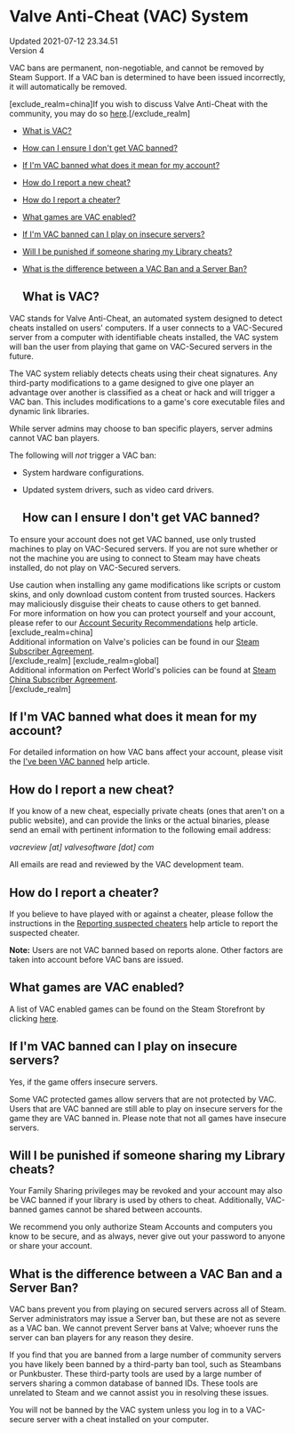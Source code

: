 # Valve Anti-Cheat (VAC) System
Updated 2021-07-12 23.34.51  
Version 4  

VAC bans are permanent, non-negotiable, and cannot be removed by Steam Support. If a VAC ban is determined to have been issued incorrectly, it will automatically be removed.   
  
[exclude_realm=china]If you wish to discuss Valve Anti-Cheat with the community, you may do so [here](http://steamcommunity.com/discussions/forum/9/).[/exclude_realm]  

* [What is VAC?](#whatisvac)
* [How can I ensure I don't get VAC banned?](#avoidvac)
* [If I'm VAC banned what does it mean for my account?](#consequences)
* [How do I report a new cheat?](#report)
* [How do I report a cheater?](#reportplayer)
* [What games are VAC enabled?](#vacgames)
* [If I'm VAC banned can I play on insecure servers?](#insecure)
* [Will I be punished if someone sharing my Library cheats?](#share)
* [What is the difference between a VAC Ban and a Server Ban?](#notvac)

  
  ## What is VAC?
VAC stands for Valve Anti-Cheat, an automated system designed to detect cheats installed on users' computers. If a user connects to a VAC-Secured server from a computer with identifiable cheats installed, the VAC system will ban the user from playing that game on VAC-Secured servers in the future.  
  
The VAC system reliably detects cheats using their cheat signatures. Any third-party modifications to a game designed to give one player an advantage over another is classified as a cheat or hack and will trigger a VAC ban. This includes modifications to a game's core executable files and dynamic link libraries.  
  
While server admins may choose to ban specific players, server admins cannot VAC ban players.  
  
The following will *not* trigger a VAC ban:  

* System hardware configurations.
* Updated system drivers, such as video card drivers.

      
  ## How can I ensure I don't get VAC banned?
To ensure your account does not get VAC banned, use only trusted machines to play on VAC-Secured servers. If you are not sure whether or not the machine you are using to connect to Steam may have cheats installed, do not play on VAC-Secured servers.  
  
Use caution when installing any game modifications like scripts or custom skins, and only download custom content from trusted sources. Hackers may maliciously disguise their cheats to cause others to get banned.  
For more information on how you can protect yourself and your account, please refer to our [Account Security Recommendations](https://help.steampowered.com/en/faqs/view/6639-EB3C-EC79-FF60) help article.  
[exclude_realm=china]  
Additional information on Valve's policies can be found in our [Steam Subscriber Agreement](http://www.steampowered.com/v/index.php?area=subscriber_agreement).  
[/exclude_realm]  [exclude_realm=global]  
Additional information on Perfect World's policies can be found at [Steam China Subscriber Agreement](https://store.steamchina.com/subscriber_agreement).  
[/exclude_realm]     
  ## If I'm VAC banned what does it mean for my account?
For detailed information on how VAC bans affect your account, please visit the [I've been VAC banned](https://help.steampowered.com/en/faqs/view/647C-5CC1-7EA9-3C29) help article.    
  ## How do I report a new cheat?
If you know of a new cheat, especially private cheats (ones that aren't on a public website), and can provide the links or the actual binaries, please send an email with pertinent information to the following email address:  
  
*vacreview [at] valvesoftware [dot] com*  
  
All emails are read and reviewed by the VAC development team.    
  ## How do I report a cheater?
If you believe to have played with or against a cheater, please follow the instructions in the [Reporting suspected cheaters](https://help.steampowered.com/en/faqs/view/2F3F-25EE-2AC6-30E7) help article to report the suspected cheater.  
  
**Note:** Users are not VAC banned based on reports alone. Other factors are taken into account before VAC bans are issued.    
  ## What games are VAC enabled?
A list of VAC enabled games can be found on the Steam Storefront by clicking [here](http://store.steampowered.com/search/?category2=8).    
  ## If I'm VAC banned can I play on insecure servers?
Yes, if the game offers insecure servers.  
  
Some VAC protected games allow servers that are not protected by VAC. Users that are VAC banned are still able to play on insecure servers for the game they are VAC banned in. Please note that not all games have insecure servers.    
  ## Will I be punished if someone sharing my Library cheats?
Your Family Sharing privileges may be revoked and your account may also be VAC banned if your library is used by others to cheat. Additionally, VAC-banned games cannot be shared between accounts.   
  
We recommend you only authorize Steam Accounts and computers you know to be secure, and as always, never give out your password to anyone or share your account.    
  ## What is the difference between a VAC Ban and a Server Ban?
VAC bans prevent you from playing on secured servers across all of Steam. Server administrators may issue a Server ban, but these are not as severe as a VAC ban. We cannot prevent Server bans at Valve; whoever runs the server can ban players for any reason they desire.  
  
If you find that you are banned from a large number of community servers you have likely been banned by a third-party ban tool, such as Steambans or Punkbuster. These third-party tools are used by a large number of servers sharing a common database of banned IDs. These tools are unrelated to Steam and we cannot assist you in resolving these issues.  
  
You will not be banned by the VAC system unless you log in to a VAC-secure server with a cheat installed on your computer.